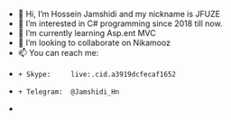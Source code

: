 - 👋 Hi, I’m Hossein Jamshidi and my nickname is JFUZE 
- 👀 I’m interested in C# programming since 2018 till now.
- 🌱 I’m currently learning Asp.ent MVC
- 💞️ I’m looking to collaborate on Nikamooz
- 📫 You can reach me:
-     + Skype:     live:.cid.a3919dcfecaf1652
-     + Telegram:  @Jamshidi_Hn
- 

<!---
JFUZE1/JFUZE1 is a ✨ special ✨ repository because its `README.md` (this file) appears on your GitHub profile.
You can click the Preview link to take a look at your changes.
--->
